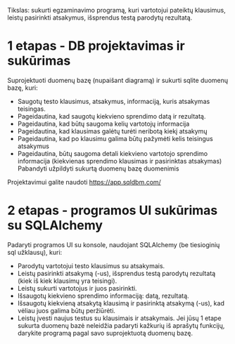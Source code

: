 Tikslas: sukurti egzaminavimo programą, kuri vartotojui pateiktų klausimus, leistų pasirinkti atsakymus, išsprendus testą parodytų rezultatą.

# 1 etapas - DB projektavimas ir sukūrimas
Suprojektuoti duomenų bazę (nupaišant diagramą) ir sukurti sqlite duomenų bazę, kuri:
* Saugotų testo klausimus, atsakymus, informaciją, kuris atsakymas teisingas.
* Pageidautina, kad saugotų kiekvieno sprendimo datą ir rezultatą.
* Pageidautina, kad būtų saugoma kelių vartotojų informacija
* Pageidautina, kad klausimas galėtų turėti neribotą kiekį atsakymų
* Pageidautina, kad po klausimu galima būtų pažymėti kelis teisingus atsakymus
* Pageidautina, būtų saugoma detali kiekvieno vartotojo sprendimo informacija (kiekvienas sprendimo klausimas ir pasirinktas atsakymas)
Pabandyti užpildyti sukurtą duomenų bazę duomenimis

Projektavimui galite naudoti https://app.sqldbm.com/

# 2 etapas - programos UI sukūrimas su SQLAlchemy
Padaryti programos UI su konsole, naudojant SQLAlchemy (be tiesioginių sql užklausų), kuri:
* Parodytų vartotojui testo klausimus su atsakymais.
* Leistų pasirinkti atsakymą (-us), išsprendus testą parodytų rezultatą (kiek iš kiek klausimų yra teisingi).
* Leistų sukurti vartotojus ir juos pasirinkti.
* Išsaugotų kiekvieno sprendimo informaciją: datą, rezultatą.
* Išsaugotų kiekvieną atsakytą klausimą ir pasirinktą atsakymą (-us), kad vėliau juos galima būtų peržiūrėti.
* Leistų įvesti naujus testus su klausimais ir atsakymais.
Jei jūsų 1 etape sukurta duomenų bazė neleidžia padaryti kažkurių iš aprašytų funkcijų, darykite programą pagal savo suprojektuotą duomenų bazę.
